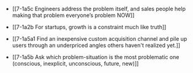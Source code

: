 - [[7-1a5c Engineers address the problem itself, and sales people help making that problem everyone’s problem NOW]]
- [[7-1a2b For startups, growth is a constraint much like truth]]

- [[7-1a5a1 Find an inexpensive custom acquisition channel and pile up users through an underpriced angles others haven't realized yet.]]
- [[7-1a5b Ask which problem-situation is the most problematic one (conscious, inexplicit, unconscious, future, new)]]

